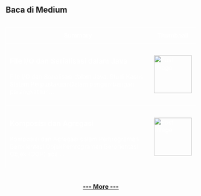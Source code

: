 ## Baca di Medium

<!--START_SECTION:medium-->

<div style="overflow-x:auto;">
<table style="width: 100%; border-collapse: collapse; color: white;">
  <tr>
    <th style="border: 1px solid white; padding: 10px;">Summary</th>
    <th style="border: 1px solid white; padding: 10px;">Thumbnail</th>
  </tr>
  <tr>
    <td style="border: 1px solid white; padding: 10px;"><h3><a href="https://medium.com/@dikaelsaputra/file-i-o-dan-serialisasi-dalam-java-63dbc3c01cf5?source=rss-272e0aace4a6------2" target="_blank" style="color: white; text-decoration: none;">File I/O dan Serialisasi dalam Java</a></h3><p>File I/O dan Serialisasi dalam Java: Studi Kasus Sistem PerpustakaanDalam pengembangan perangkat lun...</p></td>
    <td style="border: 1px solid white; padding: 10px;"><img src="https://cdn-images-1.medium.com/max/827/1*BewRAeJrHhDYaz_vXQf3rw.png" alt="Post Image" style="width: 100px; height: auto;" /></td>
  </tr>
  <tr>
    <td style="border: 1px solid white; padding: 10px;"><h3><a href="https://medium.com/@dikaelsaputra/komposisi-dan-agregasi-d560fbf82fa5?source=rss-272e0aace4a6------2" target="_blank" style="color: white; text-decoration: none;">Komposisi dan Agregasi</a></h3><p>Komposisi dan Agregasi dalam Pemrograman Berorientasi ObjekPemrograman Berorientasi Objek (OOP) adal...</p></td>
    <td style="border: 1px solid white; padding: 10px;"><img src="https://cdn-images-1.medium.com/max/827/1*oIadaTJZQPg3w5nruoNfmg.png" alt="Post Image" style="width: 100px; height: auto;" /></td>
  </tr>
</table>
</div>

<!--END_SECTION:medium-->

<div align="center">
  
### [--- More ---](https://medium.com/@dikaelsaputra)

</div>